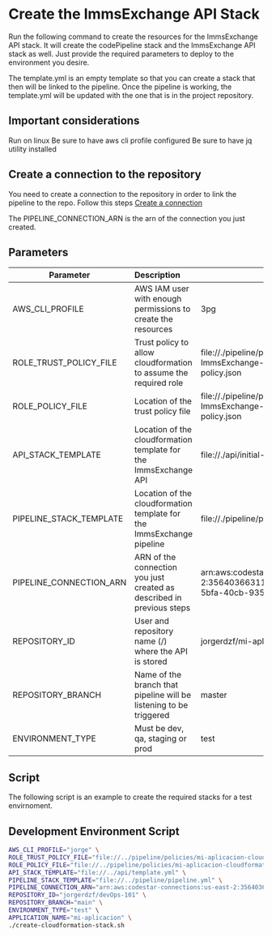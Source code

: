 # Create the ImmsExchange API Stack

Run the following command to create the resources for the ImmsExchange API stack. 
It will create the codePipeline stack and the ImmsExchange API stack as well. 
Just provide the required parameters to deploy to the environment you desire.

The template.yml is an empty template so that you can create a stack that then will be linked to the pipeline. 
Once the pipeline is working, the template.yml will be updated with the one that is in the project repository.

## Important considerations

Run on linux
Be sure to have aws cli profile configured
Be sure to have jq utility installed

## Create a connection to the repository

You need to create a connection to the repository in order to link the pipeline to the repo.
Follow this steps [Create a connection](https://docs.aws.amazon.com/dtconsole/latest/userguide/connections-create.html)

The PIPELINE_CONNECTION_ARN is the arn of the connection you just created.

## Parameters

| Parameter               | Description                                                                     | Example                                                                                             |
| ----------------------- | :------------------------------------------------------------------------------ | --------------------------------------------------------------------------------------------------- |
| AWS_CLI_PROFILE         | AWS IAM user with enough permissions to create the resources                    | 3pg                                                                                        |
| ROLE_TRUST_POLICY_FILE  | Trust policy to allow cloudformation to assume the required role                | file://./pipeline/policies/stc-ImmsExchange-cloudformation-trust-policy.json                               |
| ROLE_POLICY_FILE        | Location of the trust policy file                                               | file://./pipeline/policies/stc-ImmsExchange-cloudformation-policy.json                                     |
| API_STACK_TEMPLATE      | Location of the cloudformation template for the ImmsExchange API                | file://./api/initial-template.yml                                                                   |
| PIPELINE_STACK_TEMPLATE | Location of the cloudformation template for the ImmsExchange pipeline           | file://./pipeline/pipeline.yml                                                                      |
| PIPELINE_CONNECTION_ARN | ARN of the connection you just created as described in previous steps           | arn:aws:codestar-connections:us-east-2:356403663115:connection/68c0ec37-5bfa-40cb-935a-9e731b1faa61 |
| REPOSITORY_ID           | User and repository name (<user>/<repository>) where the API is stored			| jorgerdzf/mi-aplicacion                                                                                 |
| REPOSITORY_BRANCH       | Name of the branch that pipeline will be listening to be triggered              | master                                                                                                 |
| ENVIRONMENT_TYPE        | Must be dev, qa, staging or prod                                                | test                                                                                                 |

## Script

The following script is an example to create the required stacks for a test envirnoment.

## Development Environment Script

```bash
AWS_CLI_PROFILE="jorge" \
ROLE_TRUST_POLICY_FILE="file://../pipeline/policies/mi-aplicacion-cloudformation-trust-policy.json" \
ROLE_POLICY_FILE="file://../pipeline/policies/mi-aplicacion-cloudformation-policy.json" \
API_STACK_TEMPLATE="file://../api/template.yml" \
PIPELINE_STACK_TEMPLATE="file://../pipeline/pipeline.yml" \
PIPELINE_CONNECTION_ARN="arn:aws:codestar-connections:us-east-2:356403663115:connection/68c0ec37-5bfa-40cb-935a-9e731b1faa61" \
REPOSITORY_ID="jorgerdzf/devOps-101" \
REPOSITORY_BRANCH="main" \
ENVIRONMENT_TYPE="test" \ 
APPLICATION_NAME="mi-aplicacion" \
./create-cloudformation-stack.sh
```
